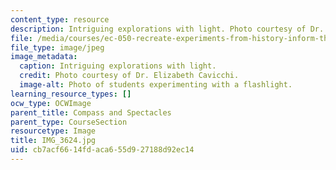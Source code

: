 ```yaml
---
content_type: resource
description: Intriguing explorations with light. Photo courtesy of Dr. Elizabeth Cavicchi.
file: /media/courses/ec-050-recreate-experiments-from-history-inform-the-future-from-the-past-galileo-january-iap-2010/cb7acf6614fdaca655d927188d92ec14_IMG_3624.jpg
file_type: image/jpeg
image_metadata:
  caption: Intriguing explorations with light.
  credit: Photo courtesy of Dr. Elizabeth Cavicchi.
  image-alt: Photo of students experimenting with a flashlight.
learning_resource_types: []
ocw_type: OCWImage
parent_title: Compass and Spectacles
parent_type: CourseSection
resourcetype: Image
title: IMG_3624.jpg
uid: cb7acf66-14fd-aca6-55d9-27188d92ec14
---
```

